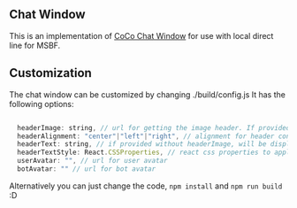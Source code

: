 ## Chat Window

This is an implementation of [CoCo Chat Window](https://github.com/ConversationalComponents/chat-window) for use with local direct line for MSBF.

## Customization

The chat window can be customized by changing ./build/config.js
It has the following options:

```js

  headerImage: string, // url for getting the image header. If provided, will be displayed in the header
  headerAlignment: "center"|"left"|"right", // alignment for header contents
  headerText: string, // if provided without headerImage, will be displayed in the header
  headerTextStyle: React.CSSProperties, // react css properties to apply to header text
  userAvatar: "", // url for user avatar
  botAvatar: "" // url for bot avatar

```

Alternatively you can just change the code, `npm install` and `npm run build` :D
